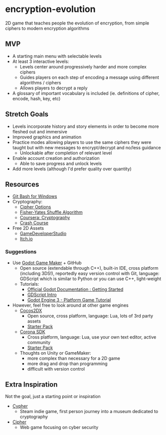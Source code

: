 # encryption-evolution
2D game that teaches people the evolution of encryption, from simple ciphers to modern encryption algorithms

## MVP
- A starting main menu with selectable levels
- At least 3 interactive levels:
  - Levels center around progressively harder and more complex ciphers
  - Guides players on each step of encoding a message using different algorithms / ciphers
  - Allows players to decrypt a reply
- A glossary of important vocabulary is included (ie. definitions of cipher, encode, hash, key, etc)

## Stretch Goals
- Levels incorporate history and story elements in order to become more fleshed out and immersive
- Improved graphics and animation
- Practice modes allowing players to use the same ciphers they were taught but with new messages to encrypt/decrypt and no/less guidance
  - Unlockable after completion of relevant level
- Enable account creation and authorization
  - Able to save progress and unlock levels
- Add more levels (although I'd prefer quality over quantity)

## Resources
- [Git Bash for Windows](https://gitforwindows.org)
- Cryptography:
  - [Cipher Options](http://practicalcryptography.com/ciphers/)
  - [Fisher-Yates Shuffle Algorithm](https://exceptionnotfound.net/understanding-the-fisher-yates-card-shuffling-algorithm/)
  - [Coursera: Cryptography](https://www.coursera.org/learn/crypto?action=enroll)
  - [Crash Course](https://www.youtube.com/watch?v=jhXCTbFnK8o&vl=en)
- Free 2D Assets 
  - [GameDeveloperStudio](https://www.gamedeveloperstudio.com/index.php)
  - [Itch.io](https://itch.io/game-assets/free/tag-2d)
### Suggestions
- Use [Godot Game Maker](https://godotengine.org/) + GitHub
  - Open source (extendable through C++), built-in IDE, cross platform (including 3DS!), reportedly easy version control with Git, language: GDScript which is similar to Python or you can use C++, light-weight
  - Tutorials:
    - [Official Godot Documentation : Getting Started](https://docs.godotengine.org/en/3.1/getting_started/step_by_step/index.html)
    - [GDScript Intro](https://www.gamefromscratch.com/page/Godot-3-Tutorial-GDScript-Programming-101.aspx)
    - [Godot Engine 3 - Platform Game Tutorial](https://www.youtube.com/watch?v=wETY5_9kFtA) 
- However, feel free to look around at other game engines
  - [Cocos2DX](https://cocos2d-x.org/)
    - Open source, cross platform, language: Lua, lots of 3rd party assets
    - [Starter Pack](https://cocos2d-x.org/learn)
  - [Corona SDK](https://coronalabs.com/)
    - Cross platform, language: Lua, use your own text editor, active community
    - [Starter Pack](https://coronalabs.com/learn/)
  - Thoughts on Unity or GameMaker: 
    - more complex than necessary for a 2D game
    - more drag and drop than programming
    - difficult with version control
    
## Extra Inspiration 
Not the goal, just a starting point or inspiration
- [Cypher](https://store.steampowered.com/app/746710/Cypher/)
  - Steam indie game, first person journey into a museum dedicated to cryptography
- [Cipher](http://www.gamemastertips.com/cipher/cipher.htm)
  - Web game focusing on cyber security

